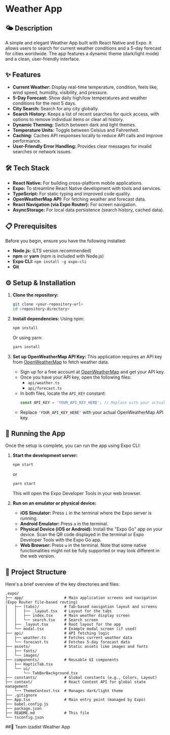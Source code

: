 # Weather App

## 🌤️ Description

A simple and elegant Weather App built with React Native and Expo. It allows users to search for current weather conditions and a 5-day forecast for cities worldwide. The app features a dynamic theme (dark/light mode) and a clean, user-friendly interface.

## ✨ Features

*   **Current Weather:** Display real-time temperature, condition, feels like, wind speed, humidity, visibility, and pressure.
*   **5-Day Forecast:** Show daily high/low temperatures and weather conditions for the next 5 days.
*   **City Search:** Search for any city globally.
*   **Search History:** Keeps a list of recent searches for quick access, with options to remove individual items or clear all history.
*   **Dynamic Theming:** Switch between dark and light themes.
*   **Temperature Units:** Toggle between Celsius and Fahrenheit.
*   **Caching:** Caches API responses locally to reduce API calls and improve performance.
*   **User-Friendly Error Handling:** Provides clear messages for invalid searches or network issues.

## 🛠️ Tech Stack

*   **React Native:** For building cross-platform mobile applications.
*   **Expo:** To streamline React Native development with tools and services.
*   **TypeScript:** For static typing and improved code quality.
*   **OpenWeatherMap API:** For fetching weather and forecast data.
*   **React Navigation (via Expo Router):** For screen navigation.
*   **AsyncStorage:** For local data persistence (search history, cached data).

## 📋 Prerequisites

Before you begin, ensure you have the following installed:

*   **Node.js:** (LTS version recommended)
*   **npm** or **yarn** (npm is included with Node.js)
*   **Expo CLI:** `npm install -g expo-cli`
*   **Git**

## ⚙️ Setup & Installation

1.  **Clone the repository:**
    ```bash
    git clone <your-repository-url>
    cd <repository-directory>
    ```

2.  **Install dependencies:**
    Using npm:
    ```bash
    npm install
    ```
    Or using yarn:
    ```bash
    yarn install
    ```

3.  **Set up OpenWeatherMap API Key:**
    This application requires an API key from [OpenWeatherMap](https://openweathermap.org/api) to fetch weather data.

    *   Sign up for a free account at [OpenWeatherMap](https://home.openweathermap.org/users/sign_up) and get your API key.
    *   Once you have your API key, open the following files:
        *   `api/weather.ts`
        *   `api/forecast.ts`
    *   In both files, locate the `API_KEY` constant:
        ```typescript
        const API_KEY = 'YOUR_API_KEY_HERE'; // Replace with your actual API key
        ```
    *   Replace `'YOUR_API_KEY_HERE'` with your actual OpenWeatherMap API key.

## 🚀 Running the App

Once the setup is complete, you can run the app using Expo CLI:

1.  **Start the development server:**
    ```bash
    npm start
    ```
    or
    ```bash
    yarn start
    ```
    This will open the Expo Developer Tools in your web browser.

2.  **Run on an emulator or physical device:**
    *   **iOS Simulator:** Press `i` in the terminal where the Expo server is running.
    *   **Android Emulator:** Press `a` in the terminal.
    *   **Physical Device (iOS or Android):** Install the "Expo Go" app on your device. Scan the QR code displayed in the terminal or Expo Developer Tools with the Expo Go app.
    *   **Web Browser:** Press `w` in the terminal. Note that some native functionalities might not be fully supported or may look different in the web version.

## 📁 Project Structure

Here's a brief overview of the key directories and files:

```
.expo/
├── app/                  # Main application screens and navigation (Expo Router file-based routing)
│   ├── (tabs)/           # Tab-based navigation layout and screens
│   │   ├── _layout.tsx   # Layout for the tabs
│   │   ├── index.tsx     # Main weather display screen
│   │   └── search.tsx    # Search screen
│   ├── _layout.tsx       # Root layout for the app
│   └── modal.tsx         # Example modal screen (if used)
├── api/                  # API fetching logic
│   ├── weather.ts        # Fetches current weather data
│   └── forecast.ts       # Fetches 5-day forecast data
├── assets/               # Static assets like images and fonts
│   ├── fonts/
│   └── images/
├── components/           # Reusable UI components
│   ├── HapticTab.tsx
│   └── ui/
│       └── TabBarBackground.tsx
├── constants/            # Global constants (e.g., Colors, Layout)
├── context/              # React Context API for global state management
│   └── ThemeContext.tsx  # Manages dark/light theme
├── .gitignore
├── App.tsx               # Main entry point (managed by Expo)
├── babel.config.js
├── package.json
├── README.md             # This file
└── tsconfig.json
```


##🤝 Team izadist Weather App
